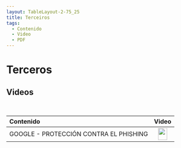 ```yaml
---
layout: TableLayout-2-75_25
title: Terceiros
tags:
  - Contenido
  - Video
  - PDF
---
```


# Terceros

## Videos

<br>

| Contenido                              |                                                                                                                 Video                                                                                                                 |
| :------------------------------------- | :-----------------------------------------------------------------------------------------------------------------------------------------------------------------------------------------------------------------------------------: |
| GOOGLE - PROTECCIÓN CONTRA EL PHISHING | <a href="https://cdn.phishx.io/videos/Google-es-EnganosEnLaWeb.mp4" target="_blanc"><img src="https://cdn.phishx.io/icons/file-video-light.png" style="height:32px!important;width:24px!important;" width="24px" height="32px" /></a> |

